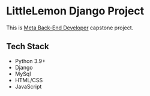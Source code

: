 # LittleLemon Django Project
This is [Meta Back-End Developer](https://www.coursera.org/professional-certificates/meta-back-end-developer) capstone project.

## Tech Stack
* Python 3.9+
* Django
* MySql
* HTML/CSS
* JavaScript
